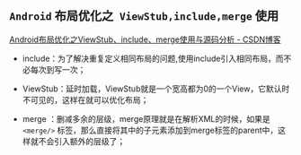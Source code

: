 ## `Android` 布局优化之` ViewStub,include,merge` 使用


[Android布局优化之ViewStub、include、merge使用与源码分析 \- CSDN博客](http://blog.csdn.net/bboyfeiyu/article/details/45869393)

- include：为了解决重复定义相同布局的问题,使用include引入相同布局，而不必每次到写一次；

- ViewStub：延时加载，ViewStub就是一个宽高都为0的一个View，它默认时不可见的，这样在就可以优化布局；

- merge ：删减多余的层级，merge原理就是在解析XML的时候，如果是 `<merge/>` 标签，那么直接将其中的子元素添加到merge标签的parent中，这样就不会引入额外的层级了；